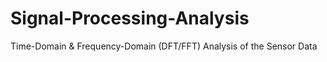 # Signal-Processing-Analysis
Time-Domain &amp; Frequency-Domain (DFT/FFT) Analysis of the Sensor Data 
